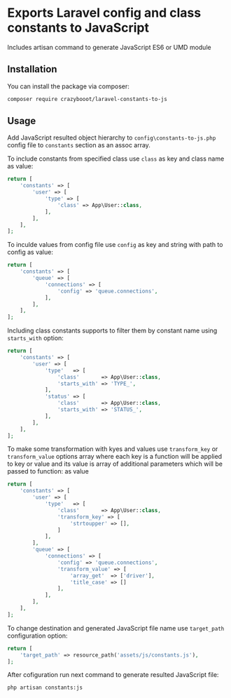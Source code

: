# Exports Laravel config and class constants to JavaScript


Includes artisan command to generate JavaScript ES6 or UMD module
## Installation

You can install the package via composer:

```bash
composer require crazybooot/laravel-constants-to-js
```

## Usage
Add JavaScript resulted object hierarchy to `config\constants-to-js.php` config
file to `constants` section as an assoc array.

To include constants from specified class use `class` as key and class 
name as value:

```php
return [
    'constants' => [
        'user' => [
            'type' => [
                'class' => App\User::class,
            ],
        ],
    ],
];
```

To inculde values from config file use `config` as key and string with
path to config as value:

```php
return [
    'constants' => [
        'queue' => [
            'connections' => [
                'config' => 'queue.connections',
            ],
        ],
    ],
];
```

Including class constants supports to filter them by constant name using `starts_with` option:
```php
return [
    'constants' => [
        'user' => [
            'type'   => [
                'class'       => App\User::class,
                'starts_with' => 'TYPE_',
            ],
            'status' => [
                'class'       => App\User::class,
                'starts_with' => 'STATUS_',  
            ],
        ],
    ],
];
```

To make some transformation with kyes and values use `transform_key` or `transform_value` options array
where each key is a function will be applied to key or value and its value is array of additional parameters
which will be passed to function:
 as value
 
```php
return [
    'constants' => [
        'user' => [
            'type'   => [
                'class'       => App\User::class,
                'transform_key' => [
                    'strtoupper' => [],
                ]
            ],
        ],
        'queue' => [
            'connections' => [
                'config' => 'queue.connections',
                'transform_value' => [
                    'array_get'  => ['driver'],
                    'title_case' => []
                ],
            ],
        ],
    ],
];
```

To change destination and generated JavaScript file name use `target_path`
configuration option:
```php
return [
    'target_path' => resource_path('assets/js/constants.js'),
];
```


After cofiguration run next command to generate resulted JavaScript file:
``` bash
php artisan constants:js
```

